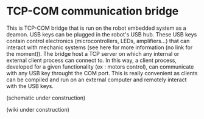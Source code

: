 # TCP-COM communication bridge

This is TCP-COM bridge that is run on the robot embedded system as a deamon. USB keys can be plugged in the robot's USB hub. These USB keys contain control electronics (microcontrollers, LEDs, amplifiers...) that can interact with mechanic systems (see here for more information (no link for the moment)).
The bridge host a TCP server on which any internal or external client process can connect to. In this way, a client process, developed for a given functionality (ex : motors control), can communicate with any USB key throught the COM port. This is really convenient as clients can be compiled and run on an external computer and remotely interact with the USB keys.

(schematic under construction)

(wiki under construction)
